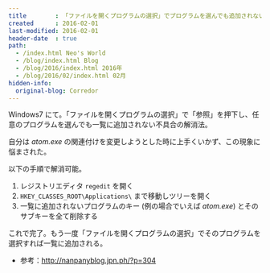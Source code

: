 ```yaml
---
title        : 「ファイルを開くプログラムの選択」でプログラムを選んでも追加されない件
created      : 2016-02-01
last-modified: 2016-02-01
header-date  : true
path:
  - /index.html Neo's World
  - /blog/index.html Blog
  - /blog/2016/index.html 2016年
  - /blog/2016/02/index.html 02月
hidden-info:
  original-blog: Corredor
---
```


Windows7 にて。「ファイルを開くプログラムの選択」で「参照」を押下し、任意のプログラムを選んでも一覧に追加されない不具合の解消法。

自分は _atom.exe_ の関連付けを変更しようとした時に上手くいかず、この現象に悩まされた。

以下の手順で解消可能。

1. レジストリエディタ `regedit` を開く
2. `HKEY_CLASSES_ROOT\Applications\` まで移動しツリーを開く
3. 一覧に追加されないプログラムのキー (例の場合でいえば _atom.exe_) とそのサブキーを全て削除する

これで完了。もう一度「ファイルを開くプログラムの選択」でそのプログラムを選択すれば一覧に追加される。

- 参考：<http://nanpanyblog.jpn.ph/?p=304>
